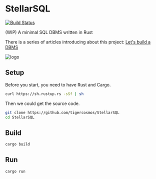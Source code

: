 # StellarSQL

[![Build Status](https://travis-ci.org/tigercosmos/StellarSQL.svg?branch=master)](https://travis-ci.org/tigercosmos/StellarSQL)

(WIP) A minimal SQL DBMS written in Rust

There is a series of articles introducing about this project: [Let's build a DBMS](https://tigercosmos.xyz/lets-build-dbms/)

![logo](https://raw.githubusercontent.com/tigercosmos/StellarSQL/master/logo/logo.png)

## Setup

Before you start, you need to have Rust and Cargo.

```bash
curl https://sh.rustup.rs -sSf | sh
```

Then we could get the source code.

```bash
git clone https://github.com/tigercosmos/StellarSQL
cd StellarSQL
```

## Build

```bash
cargo build
```

## Run

```bash
cargo run
```
